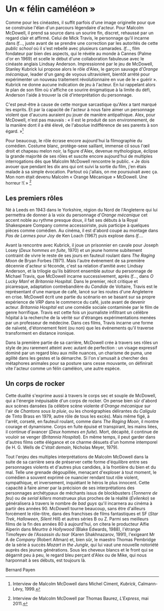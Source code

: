 # Un «&nbsp;félin caméléon&nbsp;»

Comme pour les cinéastes, il suffit parfois d'une image originelle pour que se construise l'élan d'un parcours légendaire d'acteur. Pour Malcolm McDowell, il prend sa source dans un sourire fin, discret, rehaussé par un regard clair et affirmé. Celui de Mick Travis, le personnage qu'il incarne dans *If...*, juste avant de se prendre une correction par les autorités de cette *public school* où il s'est rebellé avec plusieurs camarades. *If...*, film fondateur par bien des aspects, qui le révèle au monde à Cannes (Palme d'or en 1969) et scelle le début d'une collaboration fabuleuse avec le cinéaste anglais Lindsay Anderson. Impressionné par le jeu de McDowell, Stanley Kubrick lui propose alors le rôle d'Alex, le garçon sauvage d'*Orange mécanique*, leader d'un gang de voyous ultraviolent, bientôt arrêté pour expérimenter un nouveau traitement révolutionnaire en vue de le «&nbsp;guérir&nbsp;». Kubrick ne donne aucune indication de jeu à l'acteur. En lui rappelant alors le plan de son film où s'affiche ce sourire énigmatique à la limite du défi, Anderson l'aide à trouver la clé d'interprétation du personnage.

C'est peut-être à cause de cette morgue sarcastique qu'Alex a tant marqué les esprits. Et par la capacité de l'acteur à nous faire aimer un personnage violent que d'aucuns auraient pu jouer de manière antipathique. Alex, pour McDowell, n'est pas mauvais&nbsp;: «&nbsp;Il est le produit de son environnement, de la manière dont il a été élevé, de l'absolue indifférence de ses parents à son égard.&nbsp;»[^1]

Pour beaucoup, le rôle écrase encore aujourd'hui la filmographie du comédien. Costume blanc, protège-sexe saillant, immense cil sous l'œil droit et chapeau melon noir, la figure d'Alex, devenue mythologique, éclipse la grande majorité de ses rôles et suscite encore aujourd'hui de multiples interrogations dès que Malcolm McDowell rencontre le public. «&nbsp;Je dois avouer que pendant les dix ans qui ont suivi la sortie du film, j'en étais malade à sa simple évocation. Partout où j'allais, on me poursuivait avec ça. Mon nom était devenu Malcolm «&nbsp;Orange Mécanique&nbsp;» McDowell. Une horreur&nbsp;!(&nbsp;» [^2]

## Les premiers rôles

Né à Leeds en 1943 dans le Yorkshire, région du Nord de l'Angleterre qui lui permettra de donner à la voix du personnage d'*Orange mécanique* cet accent noble au rythme presque doux, il fait ses débuts à la Royal Shakespeare Company comme accessoiriste, puis participe à quelques pièces comme comédien. Au cinéma, il est d'abord coupé au montage dans *Pas de Larmes pour Joy* de Ken Loach (1967) puis explose dans *If...*.

Avant la rencontre avec Kubrick, il joue un prisonnier en cavale pour Joseph Losey (*Deux hommes en fuite*, 1970) et un jeune homme subitement contraint de vivre le reste de ses jours en fauteuil roulant dans *The Raging Moon* de Bryan Forbes (1971). Mais l'autre événement de sa première décennie d'acteur si féconde, c'est sa relation d'amitié avec Lindsay Anderson, et la trilogie qu'ils bâtiront ensemble autour du personnage de Michael Travis, que McDowell incarne successivement, après *If...*, dans *O Lucky Man!* et *Britannia Hospital*. Dans le premier, récit critique et picaresque, adaptation contrebandière du *Candide* de Voltaire, Travis est le représentant d'une marque de café, lancé sur les routes d'une Angleterre en crise. McDowell écrit une partie du scénario en se basant sur sa propre expérience de VRP dans le commerce du café, juste avant de devenir acteur. *Britannia Hospital* est une comédie sociale contaminée par le film de genre horrifique. Travis est cette fois un journaliste infiltrant un célèbre hôpital à la recherche de la vérité sur d'étranges expérimentations menées par un professeur de médecine. Dans ces films, Travis incarne une forme de naïveté, d'étonnement feint (ou non) que les événements qu'il traverse transforment en distance ironique.

Dans la première partie de sa carrière, McDowell crée à travers ses rôles un style de jeu rarement atteint avec autant de perfection&nbsp;: un visage expressif dominé par un regard bleu aux mille nuances, un charisme de puma, une agilité dans les gestes et la démarche. Si l'on s'amusait à chercher des métaphores animales pour sa posture sans cesse mouvante, on définirait vite l'acteur comme un félin caméléon, une autre espèce.

## Un corps de rocker

Cette dualité s'exprime aussi à travers le corps sec et souple de McDowell, qui a l'énergie inépuisable d'un corps de rocker. On pense bien sûr d'abord aux scènes dansées (la célèbre scène violente d'*Orange mécanique* sur l'air de *Chantons sous la pluie*, ou les chorégraphies délirantes du *Caligula* de Tinto Brass en 1979, autre rôle de tous les excès). Mais même figé, à l'arrêt, corseté, en fauteuil roulant, comme dans *The Raging Moon*, il montre courage et dynamisme. Corps en fuite épuisé et transpirant, les mains liées, il continue d'avancer (*Deux hommes en fuite*). Mort, décapité, il continue de vouloir se venger (*Britannia Hospital*). En même temps, il peut garder dans d'autres films cette élégance et ce charme désuets d'un homme intemporel (le H.&nbsp;G. Wells de *C'était demain*, Nicholas Meyer, 1979).

Tout l'enjeu des multiples interprétations de Malcolm McDowell dans la suite de sa carrière sera de préserver cette forme d'équilibre entre ses personnages violents et d'autres plus candides, à la frontière du bien et du mal. Telle une grenade dégoupillée, menaçant d'exploser à tout moment, le comédien a souvent exprimé ce nuancier rendant tout rôle violent, sympathique, et inversement, inquiétant le héros le plus innocent. Cette capacité à faire aimer par la précision de ses interprétations des personnages archétypaux de méchants issus de blockbusters (*Tonnerre de feu*) ou de *serial killers* monstrueux plus proches de la réalité (*Evilenko*) se généralisera à travers le nombre de *bad guys* qu'il incarnera au cinéma à partir des années 90. McDowell tourne beaucoup, sans être d'ailleurs forcément le rôle-titre, dans des franchises de films fantastiques et SF (*Star Trek*, *Halloween*, *Silent Hill*) et autres séries B ou Z. Parmi ses meilleurs films de la fin des années 80 à aujourd'hui, on citera le producteur Alfie Alperin dans *Meurtre à Hollywood* (Blake Edwards, 1988), l'étrange Timofeyev de *l'Assassin du tsar* (Karen Shakhnazarov, 1991), l'exigeant Mr A de *Company* (Robert Altman) et, bien sûr, le maestro Thomas Pembridge de la série à succès *Mozart in the Jungle*, qui lui vaut une nouvelle notoriété auprès des jeunes générations. Sous les cheveux blancs et le front qui se dégarnit peu à peu, le regard bleu perçant d'Alex ou de Mike, qui nous harponnait à ses débuts, est toujours là.

Bernard Payen

[^1]: Interview de Malcolm McDowell dans Michel Ciment, *Kubrick*, Calmann-Lévy, 1999.
[^2]: Interview de Malcolm McDowell par Thomas Baurez, *L'Express*, mai 2011.